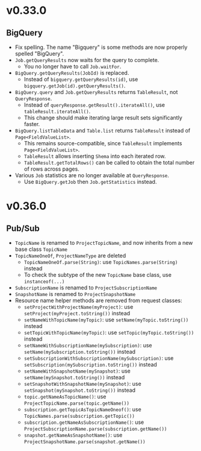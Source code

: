 # v0.33.0
## BigQuery
- Fix spelling. The name "Bigquery" is some methods are now properly spelled "BigQuery".
- `Job.getQueryResults` now waits for the query to complete.
  - You no longer have to call `Job.waitFor`.
- `BigQuery.getQueryResults(JobId)` is replaced.
  - Instead of `bigquery.getQueryResults(id)`, use `bigquery.getJob(id).getQueryResults()`.
- `BigQuery.query` and `Job.getQueryResults` returns `TableResult`, not `QueryResponse`.
  - Instead of `queryResponse.getResult().iterateAll()`, use `tableResult.iterateAll()`.
  - This change should make iterating large result sets significantly faster.
- `BigQuery.listTableData` and `Table.list` returns `TableResult` instead of `Page<FieldValueList>`.
  - This remains source-compatible, since `TableResult` implements `Page<FieldValueList>`.
  - `TableResult` allows inserting `Shema` into each iterated row.
  - `TableResult.getTotalRows()` can be called to obtain the total number of rows across pages.
- Various `Job` statistics are no longer available at `QueryResponse`.
  - Use `BigQuery.getJob` then `Job.getStatistics` instead.
# v0.36.0
## Pub/Sub
- `TopicName` is renamed to `ProjectTopicName`, and now inherits from a new base class `TopicName`
- `TopicNameOneOf`, `ProjectNameType` are deleted
  - `TopicNameOneOf.parse(String)`: use `TopicNames.parse(String)` instead
  - To check the subtype of the new `TopicName` base class, use `instanceof(...)`
- `SubscriptionName` is renamed to `ProjectSubscriptionName`
- `SnapshotName` is renamed to `ProjectSnapshotName`
- Resource name helper methods are removed from request classes:
  - `setProjectWithProjectName(myProject)`: use `setProject(myProject.toString())` instead
  - `setNameWithTopicName(myTopic)`: use `setName(myTopic.toString())` instead
  - `setTopicWithTopicName(myTopic)`: use `setTopic(myTopic.toString())` instead
  - `setNameWithSubscriptionName(mySubscription)`: use `setName(mySubscription.toString())` instead
  - `setSubscriptionWithSubscriptionName(mySubscription)`: use `setSubscription(mySubscription.toString())` instead
  - `setNameWithSnapshotName(mySnapshot)`: use `setName(mySnapshot.toString())` instead
  - `setSnapshotWithSnapshotName(mySnapshot)`: use `setSnapshot(mySnapshot.toString())` instead
  - `topic.getNameAsTopicName()`: use `ProjectTopicName.parse(topic.getName())`
  - `subscription.getTopicAsTopicNameOneof()`: use `TopicNames.parse(subscription.getTopic())`
  - `subscription.getNameAsSubscriptionName()`: use `ProjectSubscriptionName.parse(subscription.getName())`
  - `snapshot.getNameAsSnapshotName()`: use `ProjectSnapshotName.parse(snapshot.getName())`
